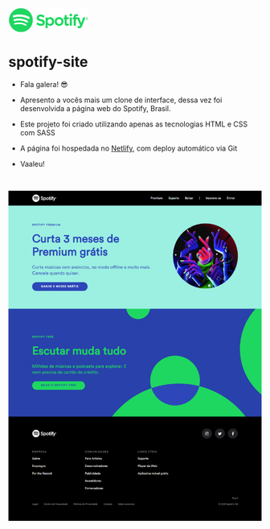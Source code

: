 <a href="https://spotify-site.netlify.app/" target="_blank"><img src=".github/logo-spotify-green.png" width="160" alt="Logo Spotify"></a>

# spotify-site

- Fala galera! 😎

- Apresento a vocês mais um clone de interface, dessa vez foi desenvolvida a página web do Spotify, Brasil.

- Este projeto foi criado utilizando apenas as tecnologias HTML e CSS com SASS

- A página foi hospedada no <a href="https://www.netlify.com/">Netlify</a>, com deploy automático via Git

- Vaaleu!

<br>

<a href="https://spotify-site.netlify.app/" target="_blank"><img src=".github/screen.png" alt="Print"></a>
